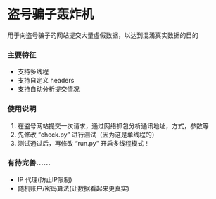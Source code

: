 # 盗号骗子轰炸机
用于向盗号骗子的网站提交大量虚假数据，以达到混淆真实数据的目的

### 主要特征

- 支持多线程
- 支持自定义 headers
- 支持自动分析提交情况

### 使用说明

1. 在盗号网站提交一次请求，通过网络抓包分析通讯地址，方式，参数等
2. 先修改 “check.py” 进行测试（因为这是单线程的）
3. 测试通过后，再修改 “run.py” 开启多线程模式！

### 有待完善……

- IP 代理(防止IP限制)
- 随机账户/密码算法(让数据看起来更真实)
